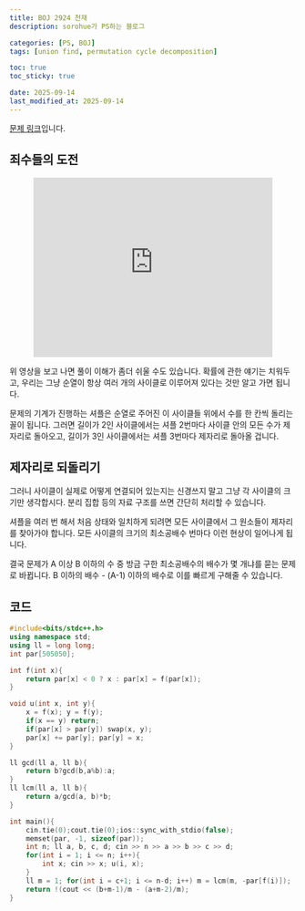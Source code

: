 ```yaml
---
title: BOJ 2924 천재
description: sorohue가 PS하는 블로그

categories: [PS, BOJ]
tags: [union find, permutation cycle decomposition]

toc: true
toc_sticky: true

date: 2025-09-14
last_modified_at: 2025-09-14
---
```


[문제 링크](https://boj.kr/2924)입니다.

## 죄수들의 도전

<p align="center">
<iframe width="420" height="315" src="https://www.youtube.com/embed/PE4vLbyOgw0" frameborder="0" allowfullscreen></iframe>
</p>

위 영상을 보고 나면 풀이 이해가 좀더 쉬울 수도 있습니다. 확률에 관한 얘기는 치워두고, 우리는 그냥 순열이 항상 여러 개의 사이클로 이루어져 있다는 것만 알고 가면 됩니다.

문제의 기계가 진행하는 셔플은 순열로 주어진 이 사이클들 위에서 수를 한 칸씩 돌리는 꼴이 됩니다. 그러면 길이가 2인 사이클에서는 셔플 2번마다 사이클 안의 모든 수가 제자리로 돌아오고, 길이가 3인 사이클에서는 셔플 3번마다 제자리로 돌아올 겁니다.

## 제자리로 되돌리기

그러니 사이클이 실제로 어떻게 연결되어 있는지는 신경쓰지 말고 그냥 각 사이클의 크기만 생각합시다. 분리 집합 등의 자료 구조를 쓰면 간단히 처리할 수 있습니다.

셔플을 여러 번 해서 처음 상태와 일치하게 되려면 모든 사이클에서 그 원소들이 제자리를 찾아가야 합니다. 모든 사이클의 크기의 최소공배수 번마다 이런 현상이 일어나게 됩니다.

결국 문제가 A 이상 B 이하의 수 중 방금 구한 최소공배수의 배수가 몇 개냐를 묻는 문제로 바뀝니다. B 이하의 배수 - (A-1) 이하의 배수로 이를 빠르게 구해줄 수 있습니다.

## 코드

```cpp
#include<bits/stdc++.h>
using namespace std;
using ll = long long;
int par[505050];

int f(int x){
	return par[x] < 0 ? x : par[x] = f(par[x]);
}

void u(int x, int y){
	x = f(x); y = f(y);
	if(x == y) return;
	if(par[x] > par[y]) swap(x, y);
	par[x] += par[y]; par[y] = x;
}

ll gcd(ll a, ll b){
	return b?gcd(b,a%b):a;
}
ll lcm(ll a, ll b){
	return a/gcd(a, b)*b;
}

int main(){
	cin.tie(0);cout.tie(0);ios::sync_with_stdio(false);
	memset(par, -1, sizeof(par));
	int n; ll a, b, c, d; cin >> n >> a >> b >> c >> d;
	for(int i = 1; i <= n; i++){
		int x; cin >> x; u(i, x);
	}
	ll m = 1; for(int i = c+1; i <= n-d; i++) m = lcm(m, -par[f(i)]);
	return !(cout << (b+m-1)/m - (a+m-2)/m);
}
```